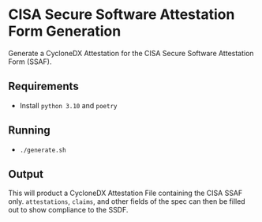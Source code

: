 # CISA Secure Software Attestation Form Generation

Generate a CycloneDX Attestation for the CISA Secure Software Attestation Form (SSAF).

## Requirements

- Install `python 3.10` and `poetry`

## Running

- `./generate.sh`

## Output

This will product a CycloneDX Attestation File containing the CISA SSAF
only. `attestations`, `claims`, and other fields of the spec 
can then be filled out to show compliance to the SSDF.

